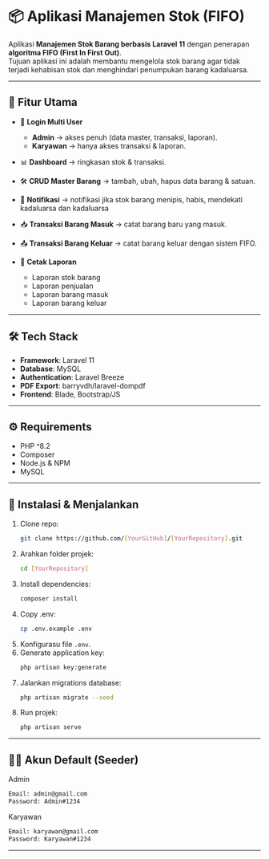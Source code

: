 # 📦 Aplikasi Manajemen Stok (FIFO)

Aplikasi **Manajemen Stok Barang berbasis Laravel 11** dengan penerapan **algoritma FIFO (First In First Out)**.  
Tujuan aplikasi ini adalah membantu mengelola stok barang agar tidak terjadi kehabisan stok dan menghindari penumpukan barang kadaluarsa.

---

## 🚀 Fitur Utama
- 🔑 **Login Multi User**  
  - **Admin** → akses penuh (data master, transaksi, laporan).  
  - **Karyawan** → hanya akses transaksi & laporan.  

- 📊 **Dashboard** → ringkasan stok & transaksi.  
- 🛠️ **CRUD Master Barang** → tambah, ubah, hapus data barang & satuan.
- 🔔 **Notifikasi** → notifikasi jika stok barang menipis, habis, mendekati kadaluarsa dan kadaluarsa
- 📥 **Transaksi Barang Masuk** → catat barang baru yang masuk.  
- 📤 **Transaksi Barang Keluar** → catat barang keluar dengan sistem FIFO.  
- 🧾 **Cetak Laporan**  
  - Laporan stok barang  
  - Laporan penjualan  
  - Laporan barang masuk  
  - Laporan barang keluar  

---

## 🛠️ Tech Stack
- **Framework**: Laravel 11
- **Database**: MySQL
- **Authentication**: Laravel Breeze  
- **PDF Export**: barryvdh/laravel-dompdf  
- **Frontend**: Blade, Bootstrap/JS  

---

## ⚙️ Requirements
- PHP ^8.2
- Composer
- Node.js & NPM
- MySQL

---

## 📌 Instalasi & Menjalankan
1. Clone repo:
   ```sh
   git clone https://github.com/[YourGitHub]/[YourRepository].git
   ```
2. Arahkan folder projek:
   ```sh
   cd [YourRepository]
   ```
3. Install dependencies:
   ```sh
   composer install
   ```
4. Copy .env:
   ```sh
   cp .env.example .env
   ```
5. Konfigurasu file `.env`.
6. Generate application key:
   ```sh
   php artisan key:generate
   ```
7. Jalankan migrations database:
   ```sh
   php artisan migrate --seed
   ```
8. Run projek:
   ```sh
   php artisan serve
   ```

---

## 🧑‍💻 Akun Default (Seeder)

Admin
```sh
Email: admin@gmail.com
Password: Admin#1234
```
Karyawan
```sh
Email: karyawan@gmail.com
Password: Karyawan#1234
```
---
